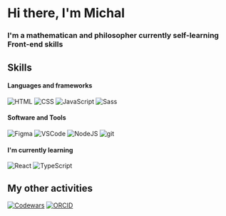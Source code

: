 # Hi there, I'm Michal

### I'm a mathematican and philosopher currently self-learning Front-end skills

## Skills
#### Languages and frameworks
![HTML](https://img.shields.io/badge/HTML5-E34F26?style=for-the-badge&logo=html5&logoColor=white) ![CSS](https://img.shields.io/badge/CSS3-1572B6?style=for-the-badge&logo=css3&logoColor=white) ![JavaScript](https://img.shields.io/badge/JavaScript-323330?style=for-the-badge&logo=javascript&logoColor=F7DF1E) ![Sass](https://img.shields.io/badge/Sass-CC6699?style=for-the-badge&logo=sass&logoColor=white)
#### Software and Tools
![Figma](https://img.shields.io/badge/Figma-F24E1E?style=for-the-badge&logo=figma&logoColor=white) ![VSCode](https://img.shields.io/badge/VSCode-0078D4?style=for-the-badge&logo=visual%20studio%20code&logoColor=white) ![NodeJS](https://img.shields.io/badge/Node.js-339933?style=for-the-badge&logo=nodedotjs&logoColor=white) ![git](https://img.shields.io/badge/GIT-E44C30?style=for-the-badge&logo=git&logoColor=white)
#### I'm currently learning
![React](https://img.shields.io/badge/React-20232A?style=for-the-badge&logo=react&logoColor=61DAFB) ![TypeScript](https://img.shields.io/badge/TypeScript-007ACC?style=for-the-badge&logo=typescript&logoColor=white)
## My other activities
[![Codewars](https://img.shields.io/badge/Codewars-B1361E?style=for-the-badge&logo=Codewars&logoColor=white)](https://www.codewars.com/users/MicSaw) [![ORCID](https://img.shields.io/badge/orcid-A6CE39?style=for-the-badge&logo=orcid&logoColor=white)](https://orcid.org/0000-0002-8391-2253)

